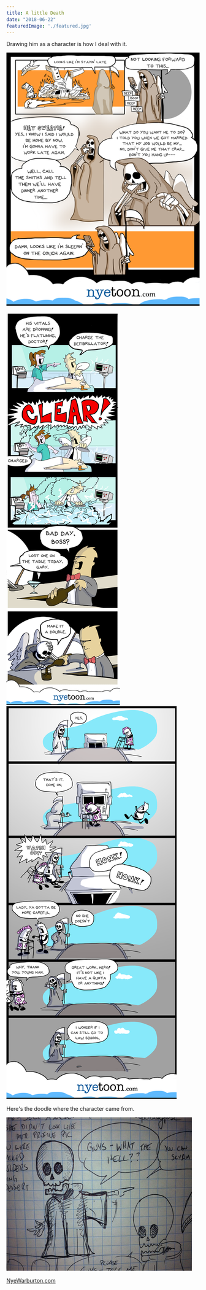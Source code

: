 ```yaml
---
title: A little Death
date: "2018-06-22"
featuredImage: './featured.jpg'
---
```


Drawing him as a character is how I deal with it. 

<!-- end -->

![Comic](./2012-01-12-NotEasyBeingDeath.png)

![Comic](./2012-02-27-lostonthetable.png)
![Comic](./2012-03-22-crossingguarddeath.png)

Here's the doodle where the character came from.

![Comic](./04-484x400.jpg)


[NyeWarburton.com](http://nyewarburton.com)
